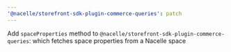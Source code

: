 ```yaml
---
'@nacelle/storefront-sdk-plugin-commerce-queries': patch
---
```


Add `spaceProperties` method to `@nacelle/storefront-sdk-plugin-commerce-queries`: which fetches space properties from a Nacelle space
